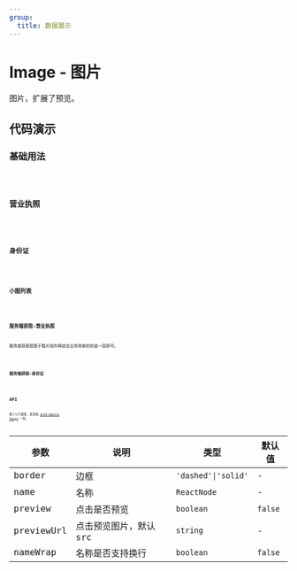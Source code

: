 ```yaml
---
group:
  title: 数据展示
---
```


# Image - 图片

图片，扩展了预览。

## 代码演示

### 基础用法

<code src='./demos/basic.tsx' />

### 营业执照

<code src='./demos/business-license.tsx' />

### 身份证

<code src='./demos/idcard.tsx' />

### 小图列表

<code src='./demos/small.tsx' />

### 服务端获取-营业执照

服务端获取是基于图片组件再结合业务简单的封装一层即可。

<code src='./demos/business-license-service.tsx' />

### 服务端获取-身份证

<code src='./demos/idcard-service.tsx' />

## API

除了以下属性，其余和 [antd-mobile Image](ttps://mobile.ant.design/zh/components/image#属性) 一样。

| 参数       | 说明                   | 类型                | 默认值  |
| ---------- | ---------------------- | ------------------- | ------- |
| border     | 边框                   | `'dashed'\|'solid'` | -       |
| name       | 名称                   | `ReactNode`         | -       |
| preview    | 点击是否预览           | `boolean`           | `false` |
| previewUrl | 点击预览图片，默认 src | `string`            | -       |
| nameWrap   | 名称是否支持换行       | `boolean`           | `false` |
